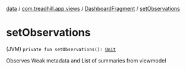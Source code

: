 [data](../../index.md) / [com.treadhill.app.views](../index.md) / [DashboardFragment](index.md) / [setObservations](./set-observations.md)

# setObservations

(JVM) `private fun setObservations(): `[`Unit`](https://kotlinlang.org/api/latest/jvm/stdlib/kotlin/-unit/index.html)

Observes Weak metadata and List of summaries from viewmodel

